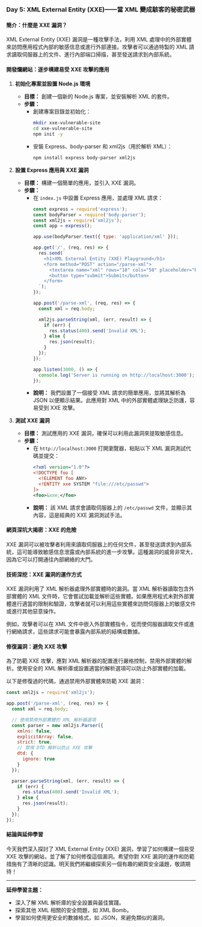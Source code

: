 ### Day 5: XML External Entity (XXE)——當 XML 變成駭客的秘密武器

#### 簡介：什麼是 XXE 漏洞？
XML External Entity (XXE) 漏洞是一種攻擊手法，利用 XML 處理中的外部實體來訪問應用程式內部的敏感信息或進行外部連接。攻擊者可以通過特製的 XML 請求讀取伺服器上的文件、進行內部端口掃描，甚至發送請求到內部系統。

#### 開發爛網站：逐步構建易受 XXE 攻擊的應用

1. **初始化專案並設置 Node.js 環境**
   - **目標：** 創建一個新的 Node.js 專案，並安裝解析 XML 的套件。
   - **步驟：**
     - 創建專案目錄並初始化：
       ```bash
       mkdir xxe-vulnerable-site
       cd xxe-vulnerable-site
       npm init -y
       ```
     - 安裝 Express、body-parser 和 xml2js（用於解析 XML）：
       ```bash
       npm install express body-parser xml2js
       ```

2. **設置 Express 應用與 XXE 漏洞**
   - **目標：** 構建一個簡單的應用，並引入 XXE 漏洞。
   - **步驟：**
     - 在 `index.js` 中設置 Express 應用，並處理 XML 請求：
       ```javascript
       const express = require('express');
       const bodyParser = require('body-parser');
       const xml2js = require('xml2js');
       const app = express();

       app.use(bodyParser.text({ type: 'application/xml' }));

       app.get('/', (req, res) => {
         res.send(`
           <h1>XML External Entity (XXE) Playground</h1>
           <form method="POST" action="/parse-xml">
             <textarea name="xml" rows="10" cols="50" placeholder="Paste your XML here..."></textarea>
             <button type="submit">Submit</button>
           </form>
         `);
       });

       app.post('/parse-xml', (req, res) => {
         const xml = req.body;

         xml2js.parseString(xml, (err, result) => {
           if (err) {
             res.status(400).send('Invalid XML');
           } else {
             res.json(result);
           }
         });
       });

       app.listen(3000, () => {
         console.log('Server is running on http://localhost:3000');
       });
       ```
     - **說明：** 我們設置了一個接受 XML 請求的簡單應用，並將其解析為 JSON 以便顯示結果。此應用對 XML 中的外部實體處理缺乏防護，容易受到 XXE 攻擊。

3. **測試 XXE 漏洞**
   - **目標：** 測試應用的 XXE 漏洞，確保可以利用此漏洞來提取敏感信息。
   - **步驟：**
     - 在 `http://localhost:3000` 打開瀏覽器，粘貼以下 XML 漏洞測試代碼並提交：
       ```xml
       <?xml version="1.0"?>
       <!DOCTYPE foo [
         <!ELEMENT foo ANY>
         <!ENTITY xxe SYSTEM "file:///etc/passwd">
       ]>
       <foo>&xxe;</foo>
       ```
     - **說明：** 該 XML 請求會讀取伺服器上的 `/etc/passwd` 文件，並顯示其內容，這是經典的 XXE 漏洞測試手法。

#### 網頁深坑大揭密：XXE 的危險

XXE 漏洞可以被攻擊者利用來讀取伺服器上的任何文件，甚至發送請求到內部系統，這可能導致敏感信息泄露或內部系統的進一步攻擊。這種漏洞的威脅非常大，因為它可以打開通往內部網絡的大門。

#### 技術深挖：XXE 漏洞的運作方式

XXE 漏洞利用了 XML 解析器處理外部實體時的漏洞。當 XML 解析器讀取包含外部實體的 XML 文件時，它會嘗試加載並解析這些實體。如果應用程式未對外部實體進行適當的限制和驗證，攻擊者就可以利用這些實體來訪問伺服器上的敏感文件或進行其他惡意操作。

例如，攻擊者可以在 XML 文件中嵌入外部實體指令，從而使伺服器讀取文件或進行網絡請求，這些請求可能會暴露內部系統的結構或數據。

#### 修復漏洞：避免 XXE 攻擊

為了防範 XXE 攻擊，應對 XML 解析器的配置進行嚴格控制，禁用外部實體的解析。使用安全的 XML 解析庫或設置適當的解析選項可以防止外部實體的加載。

以下是修復過的代碼，通過禁用外部實體來防範 XXE 漏洞：

```javascript
const xml2js = require('xml2js');

app.post('/parse-xml', (req, res) => {
  const xml = req.body;

  // 使用禁用外部實體的 XML 解析器選項
  const parser = new xml2js.Parser({
    xmlns: false,
    explicitArray: false,
    strict: true,
    // 禁用 DTD 解析以防止 XXE 攻擊
    dtd: {
      ignore: true
    }
  });

  parser.parseString(xml, (err, result) => {
    if (err) {
      res.status(400).send('Invalid XML');
    } else {
      res.json(result);
    }
  });
});
```

#### 結論與延伸學習

今天我們深入探討了 XML External Entity (XXE) 漏洞，學習了如何構建一個易受 XXE 攻擊的網站，並了解了如何修復這個漏洞。希望你對 XXE 漏洞的運作和防範措施有了清晰的認識。明天我們將繼續探索另一個有趣的網頁安全議題，敬請期待！

---

**延伸學習主題：**
- 深入了解 XML 解析庫的安全設置與最佳實踐。
- 探索其他 XML 相關的安全問題，如 XML Bomb。
- 學習如何使用更安全的數據格式，如 JSON，來避免類似的漏洞。